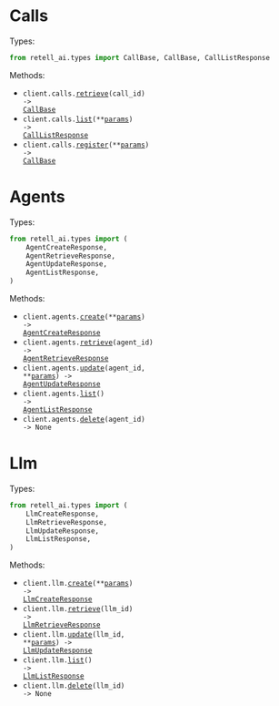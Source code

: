 # Calls

Types:

```python
from retell_ai.types import CallBase, CallBase, CallListResponse
```

Methods:

- <code title="get /get-call/{call_id}">client.calls.<a href="./src/retell_ai/resources/calls.py">retrieve</a>(call_id) -> <a href="./src/retell_ai/types/call_base.py">CallBase</a></code>
- <code title="get /list-calls">client.calls.<a href="./src/retell_ai/resources/calls.py">list</a>(\*\*<a href="src/retell_ai/types/call_list_params.py">params</a>) -> <a href="./src/retell_ai/types/call_list_response.py">CallListResponse</a></code>
- <code title="post /register-call">client.calls.<a href="./src/retell_ai/resources/calls.py">register</a>(\*\*<a href="src/retell_ai/types/call_register_params.py">params</a>) -> <a href="./src/retell_ai/types/call_base.py">CallBase</a></code>

# Agents

Types:

```python
from retell_ai.types import (
    AgentCreateResponse,
    AgentRetrieveResponse,
    AgentUpdateResponse,
    AgentListResponse,
)
```

Methods:

- <code title="post /create-agent">client.agents.<a href="./src/retell_ai/resources/agents.py">create</a>(\*\*<a href="src/retell_ai/types/agent_create_params.py">params</a>) -> <a href="./src/retell_ai/types/agent_create_response.py">AgentCreateResponse</a></code>
- <code title="get /get-agent/{agent_id}">client.agents.<a href="./src/retell_ai/resources/agents.py">retrieve</a>(agent_id) -> <a href="./src/retell_ai/types/agent_retrieve_response.py">AgentRetrieveResponse</a></code>
- <code title="patch /update-agent/{agent_id}">client.agents.<a href="./src/retell_ai/resources/agents.py">update</a>(agent_id, \*\*<a href="src/retell_ai/types/agent_update_params.py">params</a>) -> <a href="./src/retell_ai/types/agent_update_response.py">AgentUpdateResponse</a></code>
- <code title="get /list-agents">client.agents.<a href="./src/retell_ai/resources/agents.py">list</a>() -> <a href="./src/retell_ai/types/agent_list_response.py">AgentListResponse</a></code>
- <code title="delete /delete-agent/{agent_id}">client.agents.<a href="./src/retell_ai/resources/agents.py">delete</a>(agent_id) -> None</code>

# Llm

Types:

```python
from retell_ai.types import (
    LlmCreateResponse,
    LlmRetrieveResponse,
    LlmUpdateResponse,
    LlmListResponse,
)
```

Methods:

- <code title="post /create-retell-llm">client.llm.<a href="./src/retell_ai/resources/llm.py">create</a>(\*\*<a href="src/retell_ai/types/llm_create_params.py">params</a>) -> <a href="./src/retell_ai/types/llm_create_response.py">LlmCreateResponse</a></code>
- <code title="get /get-retell-llm/{llm_id}">client.llm.<a href="./src/retell_ai/resources/llm.py">retrieve</a>(llm_id) -> <a href="./src/retell_ai/types/llm_retrieve_response.py">LlmRetrieveResponse</a></code>
- <code title="patch /update-retell-llm/{llm_id}">client.llm.<a href="./src/retell_ai/resources/llm.py">update</a>(llm_id, \*\*<a href="src/retell_ai/types/llm_update_params.py">params</a>) -> <a href="./src/retell_ai/types/llm_update_response.py">LlmUpdateResponse</a></code>
- <code title="get /list-retell-llm">client.llm.<a href="./src/retell_ai/resources/llm.py">list</a>() -> <a href="./src/retell_ai/types/llm_list_response.py">LlmListResponse</a></code>
- <code title="delete /delete-retell-llm/{llm_id}">client.llm.<a href="./src/retell_ai/resources/llm.py">delete</a>(llm_id) -> None</code>
